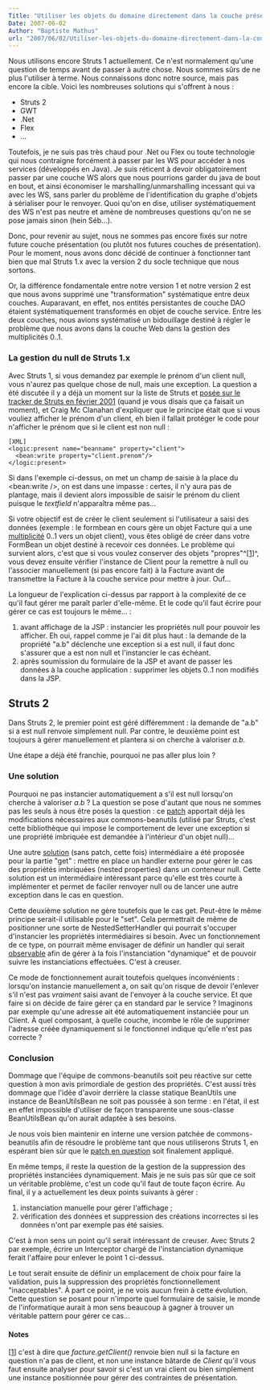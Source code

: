```yaml
---
Title: "Utiliser les objets du domaine directement dans la couche présentation"
Date: 2007-06-02
Author: "Baptiste Mathus"
url: "2007/06/02/Utiliser-les-objets-du-domaine-directement-dans-la-couche-presentation"
---
```




Nous utilisons encore Struts 1 actuellement. Ce n'est normalement qu'une
question de temps avant de passer à autre chose. Nous sommes sûrs de ne
plus l'utiliser à terme. Nous connaissons donc notre source, mais pas
encore la cible. Voici les nombreuses solutions qui s'offrent à nous :

-   Struts 2
-   GWT
-   .Net
-   Flex
-   ...

Toutefois, je ne suis pas très chaud pour .Net ou Flex ou toute
technologie qui nous contraigne forcément à passer par les WS pour
accéder à nos services (développés en Java). Je suis réticent à devoir
obligatoirement passer par une couche WS alors que nous pourrions garder
du java de bout en bout, et ainsi économiser le
marshalling/unmarshalling incessant qui va avec les WS, sans parler du
problème de l'identification du graphe d'objets à sérialiser pour le
renvoyer. Quoi qu'on en dise, utiliser systématiquement des WS n'est pas
neutre et amène de nombreuses questions qu'on ne se pose jamais sinon
(hein Séb...).

Donc, pour revenir au sujet, nous ne sommes pas encore fixés sur notre
future couche présentation (ou plutôt nos futures couches de
présentation). Pour le moment, nous avons donc décidé de continuer à
fonctionner tant bien que mal Struts 1.x avec la version 2 du socle
technique que nous sortons.

Or, la différence fondamentale entre notre version 1 et notre version 2
est que nous avons supprimé une "transformation" systématique entre deux
couches. Auparavant, en effet, nos entités persistantes de couche DAO
étaient systématiquement transformés en objet de couche service. Entre
les deux couches, nous avions systématisé un bidouillage destiné à
régler le problème que nous avons dans la couche Web dans la gestion des
multiplicités 0..1.

### La gestion du null de Struts 1.x

Avec Struts 1, si vous demandez par exemple le prénom d'un client null,
vous n'aurez pas quelque chose de null, mais une exception. La question
a été discutée il y a déjà un moment sur la liste de Struts et [posée
sur le tracker de Struts en février
2001](https://issues.apache.org/struts/browse/STR-19) (quand je vous
disais que ça faisait un moment), et Craig Mc Clanahan d'expliquer que
le principe était que si vous vouliez afficher le prénom d'un client, eh
bien il fallait protéger le code pour n'afficher le prénom que si le
client est non null :

    [XML]
    <logic:present name="beanname" property="client">
      <bean:write property="client.prenom"/>
    </logic:present>

Si dans l'exemple ci-dessus, on met un champ de saisie à la place du
\<bean:write /\>, on est dans une impasse : certes, il n'y aura pas de
plantage, mais il devient alors impossible de saisir le prénom du client
puisque le *textfield* n'apparaîtra même pas...

Si votre objectif est de créer le client seulement si l'utilisateur a
saisi des données (exemple : le formbean en cours gère un objet Facture
qui a une [multiplicité](http://fr.wikipedia.org/wiki/Multiplicit%C3%A9)
0..1 vers un objet client), vous êtes obligé de créer dans votre
FormBean un objet destiné à recevoir ces données. Le problème qui
survient alors, c'est que si vous voulez conserver des objets
"propres"^[[1](#pnote-263-1)]^, vous devez ensuite vérifier l'instance
de Client pour la remettre à null ou l'associer manuellement (si pas
encore fait) à la Facture avant de transmettre la Facture à la couche
service pour mettre à jour. Ouf...

La longueur de l'explication ci-dessus par rapport à la complexité de ce
qu'il faut gérer me paraît parler d'elle-même. Et le code qu'il faut
écrire pour gérer ce cas est toujours le même... :

1.  avant affichage de la JSP : instancier les propriétés null pour
    pouvoir les afficher. Eh oui, rappel comme je l'ai dit plus haut :
    la demande de la propriété "a.b" déclenche une exception si a est
    null, il faut donc s'assurer que a est non null et l'instancier le
    cas échéant.
2.  après soumission du formulaire de la JSP et avant de passer les
    données à la couche application : supprimer les objets 0..1 non
    modifiés dans la JSP.

Struts 2
--------

Dans Struts 2, le premier point est géré différemment : la demande de
"a.b" si a est null renvoie simplement null. Par contre, le deuxième
point est toujours à gérer manuellement et plantera si on cherche à
valoriser *a.b*.

Une étape a déjà été franchie, pourquoi ne pas aller plus loin ?

### Une solution

Pourquoi ne pas instancier automatiquement a s'il est null lorsqu'on
cherche à valoriser *a.b* ? La question se pose d'autant que nous ne
sommes pas les seuls à nous être posés la question : ce
[patch](https://issues.apache.org/jira/browse/BEANUTILS-226) apportait
déjà les modifications nécessaires aux commons-beanutils (utilisé par
Struts, c'est cette bibliothèque qui impose le comportement de lever une
exception si une propriété imbriquée est demandée à l'intérieur d'un
objet null)...

Une autre
[solution](https://issues.apache.org/jira/browse/BEANUTILS-175) (sans
patch, cette fois) intermédiaire a été proposée pour la partie "get" :
mettre en place un handler externe pour gérer le cas des propriétés
imbriquées (nested properties) dans un conteneur null. Cette solution
est un intermédiaire intéressant parce qu'elle est très courte à
implémenter et permet de faciler renvoyer null ou de lancer une autre
exception dans le cas en question.

Cette deuxième solution ne gère toutefois que le cas get. Peut-être le
même principe serait-il utilisable pour le "set". Cela permettrait de
même de positionner une sorte de NestedSetterHandler qui pourrait
s'occuper d'instancier les propriétés intermédiaires si besoin. Avec un
fonctionnement de ce type, on pourrait même envisager de définir un
handler qui serait
[observable](http://fr.wikipedia.org/wiki/Observateur_%28motif_de_conception%29)
afin de gérer à la fois l'instanciation "dynamique" et de pouvoir suivre
les instanciations effectuées. C'est à creuser.

Ce mode de fonctionnement aurait toutefois quelques inconvénients :
lorsqu'on instancie manuellement a, on sait qu'on risque de devoir
l'enlever s'il n'est pas *vraiment* saisi avant de l'envoyer à la couche
service. Et que faire si on décide de faire gérer ça en standard par le
service ? Imaginons par exemple qu'une adresse ait été automatiquement
instanciée pour un Client. À quel composant, à quelle couche, incombe le
rôle de supprimer l'adresse créée dynamiquement si le fonctionnel
indique qu'elle n'est pas correcte ?

### Conclusion

Dommage que l'équipe de commons-beanutils soit peu réactive sur cette
question à mon avis primordiale de gestion des propriétés. C'est aussi
très dommage que l'idée d'avoir derrière la classe statique BeanUtils
une instance de BeanUtilsBean ne soit pas poussée à son terme : en
l'état, il est en effet impossible d'utiliser de façon transparente une
sous-classe BeanUtilsBean qu'on aurait adaptée à ses besoins.

Je nous vois bien maintenir en interne une version patchée de
commons-beanutils afin de résoudre le problème tant que nous utiliserons
Struts 1, en espérant bien sûr que le [patch en
question](https://issues.apache.org/jira/browse/BEANUTILS-226) soit
finalement appliqué.

En même temps, il reste la question de la gestion de la suppression des
propriétés instanciées dynamiquement. Mais je ne suis pas sûr que ce
soit un véritable problème, c'est un code qu'il faut de toute façon
écrire. Au final, il y a actuellement les deux points suivants à gérer :

1.  instanciation manuelle pour gérer l'affichage ;
2.  vérification des données et suppression des créations incorrectes si
    les données n'ont par exemple pas été saisies.

C'est à mon sens un point qu'il serait intéressant de creuser. Avec
Struts 2 par exemple, écrire un Interceptor chargé de l'instanciation
dynamique ferait l'affaire pour enlever le point 1 ci-dessus.

Le tout serait ensuite de définir un emplacement de choix pour faire la
validation, puis la suppression des propriétés fonctionnellement
"inacceptables". À part ce point, je ne vois aucun frein à cette
évolution. Cette question se posant pour n'importe quel formulaire de
saisie, le monde de l'informatique aurait à mon sens beaucoup à gagner à
trouver un véritable pattern pour gérer ce cas...

#### Notes

[[1](#rev-pnote-263-1)] c'est à dire que *facture.getClient()* renvoie
bien null si la facture en question n'a pas de client, et non une
instance bâtarde de *Client* qu'il vous faut ensuite analyser pour
savoir si c'est un vrai client ou bien simplement une instance
positionnée pour gérer des contraintes de présentation.


